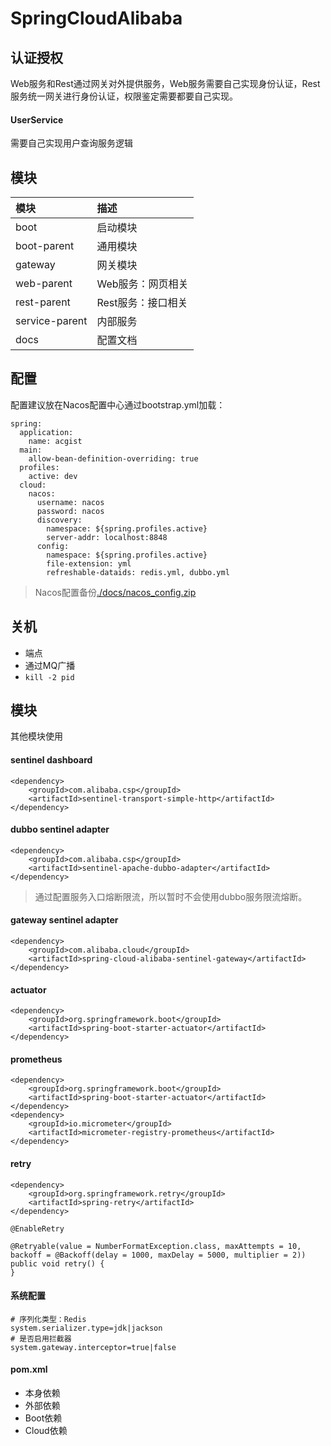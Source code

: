 # SpringCloudAlibaba

## 认证授权

Web服务和Rest通过网关对外提供服务，Web服务需要自己实现身份认证，Rest服务统一网关进行身份认证，权限鉴定需要都要自己实现。

#### UserService

需要自己实现用户查询服务逻辑

## 模块

|模块|描述|
|:-|:-|
|boot|启动模块|
|boot-parent|通用模块|
|gateway|网关模块|
|web-parent|Web服务：网页相关|
|rest-parent|Rest服务：接口相关|
|service-parent|内部服务|
|docs|配置文档|

## 配置

配置建议放在Nacos配置中心通过bootstrap.yml加载：

```
spring:
  application:
    name: acgist
  main:
    allow-bean-definition-overriding: true
  profiles:
    active: dev
  cloud:
    nacos:
      username: nacos
      password: nacos
      discovery:
        namespace: ${spring.profiles.active}
        server-addr: localhost:8848
      config:
        namespace: ${spring.profiles.active}
        file-extension: yml
        refreshable-dataids: redis.yml, dubbo.yml
```

> Nacos配置备份[./docs/nacos_config.zip](./docs/nacos_config.zip)

## 关机

* 端点
* 通过MQ广播
* `kill -2 pid`

## 模块

其他模块使用

#### sentinel dashboard

```
<dependency>
	<groupId>com.alibaba.csp</groupId>
	<artifactId>sentinel-transport-simple-http</artifactId>
</dependency>
```

#### dubbo sentinel adapter

```
<dependency>
	<groupId>com.alibaba.csp</groupId>
	<artifactId>sentinel-apache-dubbo-adapter</artifactId>
</dependency>
```

> 通过配置服务入口熔断限流，所以暂时不会使用dubbo服务限流熔断。

#### gateway sentinel adapter

```
<dependency>
	<groupId>com.alibaba.cloud</groupId>
	<artifactId>spring-cloud-alibaba-sentinel-gateway</artifactId>
</dependency>
```

#### actuator

```
<dependency>
	<groupId>org.springframework.boot</groupId>
	<artifactId>spring-boot-starter-actuator</artifactId>
</dependency>
```

#### prometheus

```
<dependency>
	<groupId>org.springframework.boot</groupId>
	<artifactId>spring-boot-starter-actuator</artifactId>
</dependency>
<dependency>
	<groupId>io.micrometer</groupId>
	<artifactId>micrometer-registry-prometheus</artifactId>
</dependency>
```

#### retry

```
<dependency>
	<groupId>org.springframework.retry</groupId>
	<artifactId>spring-retry</artifactId>
</dependency>

@EnableRetry

@Retryable(value = NumberFormatException.class, maxAttempts = 10, backoff = @Backoff(delay = 1000, maxDelay = 5000, multiplier = 2))
public void retry() {
}
```

#### 系统配置

```
# 序列化类型：Redis
system.serializer.type=jdk|jackson
# 是否启用拦截器
system.gateway.interceptor=true|false
```


#### pom.xml

* 本身依赖
* 外部依赖
* Boot依赖
* Cloud依赖